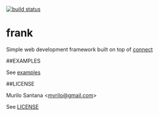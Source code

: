 [![build status](https://secure.travis-ci.org/mvrilo/frank.png)](http://travis-ci.org/mvrilo/frank)
# frank

Simple web development framework built on top of [connect]

##EXAMPLES

See [examples]

##LICENSE

Murilo Santana <<mvrilo@gmail.com>>

See [LICENSE]

[connect]: http://senchalabs.github.com/connect/
[examples]: https://github.com/mvrilo/frank/blob/master/examples
[LICENSE]: https://github.com/mvrilo/frank/blob/master/LICENSE
